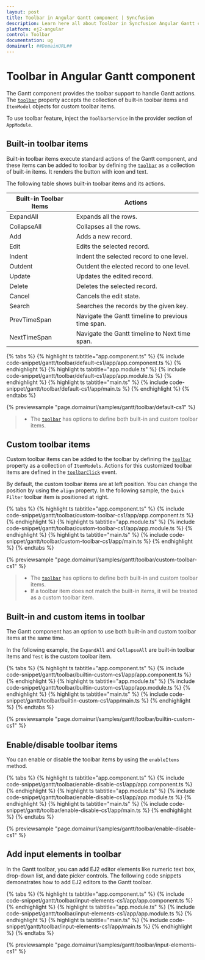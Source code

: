 ```yaml
---
layout: post
title: Toolbar in Angular Gantt component | Syncfusion
description: Learn here all about Toolbar in Syncfusion Angular Gantt component of Syncfusion Essential JS 2 and more.
platform: ej2-angular
control: Toolbar 
documentation: ug
domainurl: ##DomainURL##
---
```


# Toolbar in Angular Gantt component

The Gantt component provides the toolbar support to handle Gantt actions. The [`toolbar`](https://ej2.syncfusion.com/angular/documentation/api/gantt/#toolbar) property accepts the collection of built-in toolbar items and `ItemModel` objects for custom toolbar items.

To use toolbar feature, inject the `ToolbarService` in the provider section of `AppModule`.

## Built-in toolbar items

Built-in toolbar items execute standard actions of the Gantt component, and these items can be added to toolbar by defining the [`toolbar`](https://ej2.syncfusion.com/angular/documentation/api/gantt/#toolbar) as a collection of built-in items. It renders the button with icon and text.

The following table shows built-in toolbar items and its actions.

| Built-in Toolbar Items | Actions |
|------------------------|---------|
| ExpandAll | Expands all the rows.|
| CollapseAll | Collapses all the rows.|
| Add | Adds a new record.|
| Edit | Edits the selected record.|
| Indent | Indent the selected record to one level.|
| Outdent | Outdent the elected record to one level.|
| Update | Updates the edited record.|
| Delete | Deletes the selected record.|
| Cancel | Cancels the edit state.|
| Search | Searches the records by the given key.|
| PrevTimeSpan | Navigate the Gantt timeline to previous time span.|
| NextTimeSpan | Navigate the Gantt timeline to Next time span.|

{% tabs %}
{% highlight ts tabtitle="app.component.ts" %}
{% include code-snippet/gantt/toolbar/default-cs1/app/app.component.ts %}
{% endhighlight %}
{% highlight ts tabtitle="app.module.ts" %}
{% include code-snippet/gantt/toolbar/default-cs1/app/app.module.ts %}
{% endhighlight %}
{% highlight ts tabtitle="main.ts" %}
{% include code-snippet/gantt/toolbar/default-cs1/app/main.ts %}
{% endhighlight %}
{% endtabs %}
  
{% previewsample "page.domainurl/samples/gantt/toolbar/default-cs1" %}

> * The [`toolbar`](https://ej2.syncfusion.com/angular/documentation/api/gantt/#toolbar) has options to define both built-in and custom toolbar items.

## Custom toolbar items

Custom toolbar items can be added to the toolbar by defining the [`toolbar`](https://ej2.syncfusion.com/angular/documentation/api/gantt/#toolbar) property as a collection of `ItemModels`.
Actions for this customized toolbar items are defined in the [`toolbarClick`](https://ej2.syncfusion.com/angular/documentation/api/gantt/#toolbarclick) event.

By default, the custom toolbar items are at left position. You can change the position by using the `align` property. In the following sample, the `Quick Filter` toolbar item is positioned at right.

{% tabs %}
{% highlight ts tabtitle="app.component.ts" %}
{% include code-snippet/gantt/toolbar/custom-toolbar-cs1/app/app.component.ts %}
{% endhighlight %}
{% highlight ts tabtitle="app.module.ts" %}
{% include code-snippet/gantt/toolbar/custom-toolbar-cs1/app/app.module.ts %}
{% endhighlight %}
{% highlight ts tabtitle="main.ts" %}
{% include code-snippet/gantt/toolbar/custom-toolbar-cs1/app/main.ts %}
{% endhighlight %}
{% endtabs %}
  
{% previewsample "page.domainurl/samples/gantt/toolbar/custom-toolbar-cs1" %}

> * The [`toolbar`](https://ej2.syncfusion.com/angular/documentation/api/gantt/#toolbar) has options to define both built-in and custom toolbar items.
> * If a toolbar item does not match the built-in items, it will be treated as a custom toolbar item.

## Built-in and custom items in toolbar

The Gantt component has an option to use both built-in and custom toolbar items at the same time.

In the following example, the `ExpandAll` and `CollapseAll` are built-in toolbar items and `Test` is the custom toolbar item.

{% tabs %}
{% highlight ts tabtitle="app.component.ts" %}
{% include code-snippet/gantt/toolbar/builtin-custom-cs1/app/app.component.ts %}
{% endhighlight %}
{% highlight ts tabtitle="app.module.ts" %}
{% include code-snippet/gantt/toolbar/builtin-custom-cs1/app/app.module.ts %}
{% endhighlight %}
{% highlight ts tabtitle="main.ts" %}
{% include code-snippet/gantt/toolbar/builtin-custom-cs1/app/main.ts %}
{% endhighlight %}
{% endtabs %}
  
{% previewsample "page.domainurl/samples/gantt/toolbar/builtin-custom-cs1" %}

## Enable/disable toolbar items

You can enable or disable the toolbar items by using the `enableItems` method.

{% tabs %}
{% highlight ts tabtitle="app.component.ts" %}
{% include code-snippet/gantt/toolbar/enable-disable-cs1/app/app.component.ts %}
{% endhighlight %}
{% highlight ts tabtitle="app.module.ts" %}
{% include code-snippet/gantt/toolbar/enable-disable-cs1/app/app.module.ts %}
{% endhighlight %}
{% highlight ts tabtitle="main.ts" %}
{% include code-snippet/gantt/toolbar/enable-disable-cs1/app/main.ts %}
{% endhighlight %}
{% endtabs %}
  
{% previewsample "page.domainurl/samples/gantt/toolbar/enable-disable-cs1" %}

## Add input elements in toolbar

In the Gantt toolbar, you can add EJ2 editor elements like numeric text box, drop-down list, and date picker controls. The following code snippets demonstrates how to add EJ2 editors to the Gantt toolbar.

{% tabs %}
{% highlight ts tabtitle="app.component.ts" %}
{% include code-snippet/gantt/toolbar/input-elements-cs1/app/app.component.ts %}
{% endhighlight %}
{% highlight ts tabtitle="app.module.ts" %}
{% include code-snippet/gantt/toolbar/input-elements-cs1/app/app.module.ts %}
{% endhighlight %}
{% highlight ts tabtitle="main.ts" %}
{% include code-snippet/gantt/toolbar/input-elements-cs1/app/main.ts %}
{% endhighlight %}
{% endtabs %}
  
{% previewsample "page.domainurl/samples/gantt/toolbar/input-elements-cs1" %}